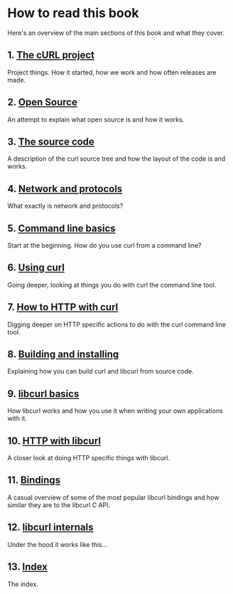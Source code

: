 # How to read this book

Here's an overview of the main sections of this book and what they cover.

## 1. [The cURL project](curl.md)

Project things. How it started, how we work and how often releases are made.

## 2. [Open Source](opensource.md)

An attempt to explain what open source is and how it works.

## 3. [The source code](sourcecode.md)

A description of the curl source tree and how the layout of the code is and
works.

## 4. [Network and protocols](protocols.md)

What exactly is network and protocols?

## 5. [Command line basics](cmdline.md)

Start at the beginning. How do you use curl from a command line?

## 6. [Using curl](usingcurl.md)

Going deeper, looking at things you do with curl the command line tool.

## 7. [How to HTTP with curl](http.md)

Digging deeper on HTTP specific actions to do with the curl command line tool.

## 8. [Building and installing](building.md)

Explaining how you can build curl and libcurl from source code.

## 9. [libcurl basics](libcurl.md)

How libcurl works and how you use it when writing your own applications with it.

## 10. [HTTP with libcurl](libcurl-http.md)

A closer look at doing HTTP specific things with libcurl.

## 11. [Bindings](bindings.md)

A casual overview of some of the most popular libcurl bindings and how similar
they are to the libcurl C API.

## 12. [libcurl internals](internals.md)

Under the hood it works like this...

## 13. [Index](bookindex.md)

The index.
